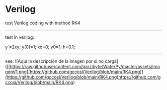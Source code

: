 # Verilog
test Verilog coding with method RK4 
_________
test in verilog:

y´=2xy;
y(0)=1;
xo=0;
y0=1;
h=0.1;
__________
see:
<span>![</span><span>Aquí la descripción de la imagen por si no carga</span><span>]</span><span>(</span><span>[[https://raw.githubusercontent.com/parzibyte/WaterPy/master/assets/ImagenV1.png](https://github.com/gccosi/Verilog/blob/main/RK4.png)](https://github.com/gccosi/Verilog/blob/main/RK4.png)https://github.com/gccosi/Verilog/blob/main/RK4.png</span><span>)</span>

